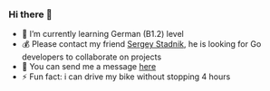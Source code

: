 ### Hi there 👋

- 🌱 I’m currently learning German (B1.2) level
- 💰 Please contact my friend [Sergey Stadnik](https://github.com/monkrus), he is looking for Go developers to collaborate on projects
- 💬 You can send me a message [here](https://bit.ly/3043HuX)
- ⚡ Fun fact: i can drive my bike without stopping 4 hours
